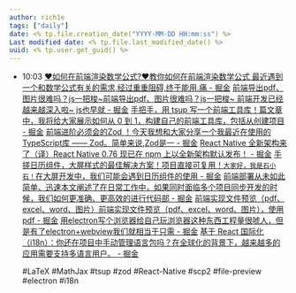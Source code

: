 ```yaml
---
author: rich1e
tags: ["daily"]
date: <% tp.file.creation_date("YYYY-MM-DD HH:mm:ss") %>
Last modified date: <% tp.file.last_modified_date() %>
uuid: <% tp.user.get_guid() %>
---
```


- 10:03 
  [❤️如何在前端渲染数学公式?❤️教你如何在前端渲染数学公式 最近遇到一个和数学公式有关的需求,经过重重阻碍,终于能用.痛 - 掘金](https://juejin.cn/post/7396118693757927450?utm_source=gold_browser_extension)
  [前端导出pdf、图片很难吗？js一把梭~前端导出pdf、图片很难吗？js一把梭~ 前端开发已经越来越深入啦~ js也早就 - 掘金](https://juejin.cn/post/7409828788127268873?utm_source=gold_browser_extension)
  [手把手，用 tsup 写一个前端工具库！篇文章中，我将给大家展示如何从 0 到 1，构建自己的前端工具库，包括从创建项目 - 掘金](https://juejin.cn/post/7395623789139181583?utm_source=gold_browser_extension)
  [前端进阶必须会的Zod ！今天我想和大家分享一个我最近在使用的TypeScript库 —— Zod。简单来说,Zod是一 - 掘金](https://juejin.cn/post/7426923218952847412?utm_source=gold_browser_extension)
  [React Native 全新架构来了（译）React Native 0.76 现已在 npm 上以全新架构默认发布！ - 掘金](https://juejin.cn/post/7429390574964801536?utm_source=gold_browser_extension)
  [手搓日历组件，大屏样式的最佳解决方案！项目直接可复用！`大家好，我是石小石！`在大屏开发中，我们可能会遇到日历组件的使用 - 掘金](https://juejin.cn/post/7396922016942538793?utm_source=gold_browser_extension#heading-13)
  [前端部署从未如此简单、迅速本文阐述了在日常工作中，如果同时面临多个项目同步开发的时候，我们如何更准确、更高效的进行代码部 - 掘金](https://juejin.cn/post/7428404247262068773?utm_source=gold_browser_extension)
  [前端实现文件预览（pdf、excel、word、图片）前端实现文件预览（pdf、excel、word、图片），使用pdf - 掘金](https://juejin.cn/post/7246609845272395837)
  [用electron写个浏览器给自己玩浏览器这种东西工程量很唬人，但是有了electron+webview我们就相当于只需 - 掘金](https://juejin.cn/post/7395389351641612300?utm_source=gold_browser_extension)
  [基于 React 国际化（i18n）：你还在项目中手动管理语言包吗？在全球化的背景下，越来越多的应用需要支持多语言用户。 - 掘金](https://juejin.cn/post/7394853592057151524?utm_source=gold_browser_extension)
  
  #LaTeX #MathJax #tsup #zod #React-Native #scp2 #file-preview #electron #i18n  